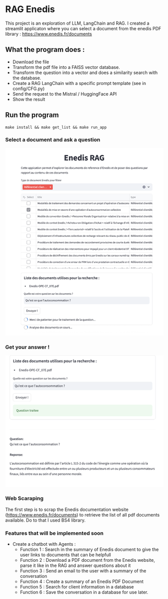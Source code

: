 # RAG Enedis

This project is an exploration of LLM, LangChain and RAG. I created a streamlit applicaton where you can select a document from the enedis PDF library : https://www.enedis.fr/documents

## What the program does : 
- Download the file
- Transform the pdf file into a FAISS vector database. 
- Transform the question into a vector and does a similarity search with the database. 
- Create a RAG LangChain with a specific prompt template (see in config/CFG.py)
- Send the request to the Mistral / HuggingFace API
- Show the result

## Run the program 
```
make install && make get_list && make run_app
```

### Select a document and ask a question
<div align="center">
<img src="img/EnedisRAG1.png" alt="EnedisRAG1"/>
</div>

### Get your answer ! 

<div align="center">
<img src="img/EnedisRAG2.png" alt="EnedisRAG1"/>
</div>


### Web Scaraping 
The first step is to scrap the Enedis documentation website (https://www.enedis.fr/documents) to retrieve the list of all pdf documents available. Do to that I used BS4 library. 

### Features that will be implemented soon
- Create a chatbot with Agents : 
    - Function 1 : Search in the summary of Enedis document to give the user links to documents that can be helpfull
    - Function 2 : Download a PDF document from the Enedis website, parse it like in the RAG and answer questions about it
    - Function 3 : Send an email to the user with a summary of the conversation
    - Function 4 : Create a summary of an Enedis PDF Document
    - Function 5 : Search for client information in a database
    - Function 6 : Save the conversation in a database for use later.